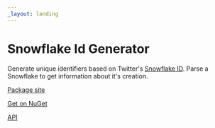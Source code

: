```yaml
---
_layout: landing
---
```


# Snowflake Id Generator

Generate unique identifiers based on Twitter's [Snowflake ID](https://en.wikipedia.org/wiki/Snowflake_ID).
Parse a Snowflake to get information about it's creation.

[Package site](https://fenase.github.io/projects/SnowflakeIDGenerator)

[Get on NuGet](https://www.nuget.org/packages/SnowflakeIDGenerator/)

[API](/api/SnowflakeID.html)

